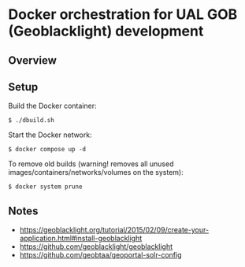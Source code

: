 # Docker orchestration for UAL GOB (Geoblacklight) development

## Overview


## Setup

Build the Docker container:

```shell
$ ./dbuild.sh
```

Start the Docker network:

```shell
$ docker compose up -d
```

To remove old builds (warning! removes all unused images/containers/networks/volumes on the system):

```shell
$ docker system prune
```

## Notes

* https://geoblacklight.org/tutorial/2015/02/09/create-your-application.html#install-geoblacklight
* https://github.com/geoblacklight/geoblacklight
* https://github.com/geobtaa/geoportal-solr-config

